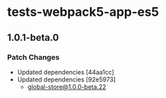# tests-webpack5-app-es5

## 1.0.1-beta.0

### Patch Changes

- Updated dependencies [44aa1cc]
- Updated dependencies [92e5973]
  - global-store@1.0.0-beta.22
